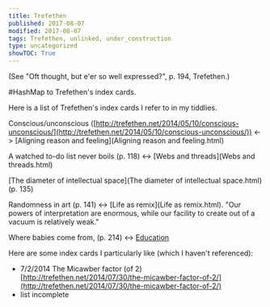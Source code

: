 ```yaml
---
title: Trefethen
published: 2017-08-07
modified: 2017-08-07
tags: Trefethen, unlinked, under_construction
type: uncategorized
showTOC: True
---
```




(See "Oft thought, but e'er so well expressed?", p. 194, Trefethen.)

#HashMap to Trefethen's index cards.

Here is a list of Trefethen's index cards I refer to in my tiddlies.

Conscious/unconscious ([http://trefethen.net/2014/05/10/conscious-unconscious/](http://trefethen.net/2014/05/10/conscious-unconscious/)) 
<->
 [Aligning reason and feeling](Aligning reason and feeling.html)

A watched to-do list never boils (p. 118) 
<->
 [Webs and threads](Webs and threads.html)

[The diameter of intellectual space](The diameter of intellectual space.html) (p. 135)

Randomness in art (p. 141) 
<->
 [Life as remix](Life as remix.html). "Our powers of interpretation are enormous, while our facility to create out of a vacuum is relatively weak."

Where babies come from, (p. 214) 
<->
 [Education](Education.html)

Here are some index cards I particularly like (which I haven't referenced): 

+ 7/2/2014 The Micawber factor (of 2) [http://trefethen.net/2014/07/30/the-micawber-factor-of-2/](http://trefethen.net/2014/07/30/the-micawber-factor-of-2/)
+ list incomplete



